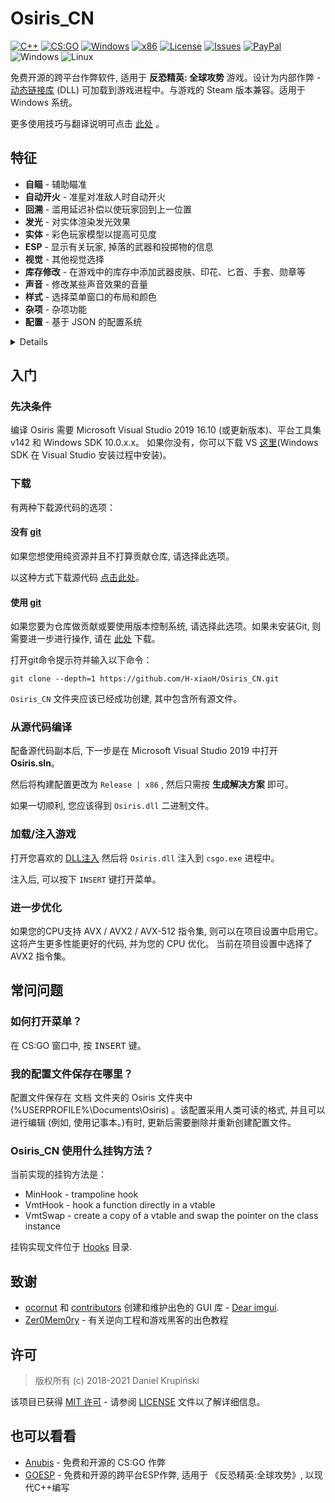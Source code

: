 # Osiris_CN
[![C++](https://img.shields.io/badge/language-C%2B%2B-%23f34b7d.svg?style=plastic)](https://zh.wikipedia.org/wiki/C++) 
[![CS:GO](https://img.shields.io/badge/game-CS%3AGO-yellow.svg?style=plastic)](https://store.steampowered.com/app/730/CounterStrike_Global_Offensive/) 
[![Windows](https://img.shields.io/badge/platform-Windows-0078d7.svg?style=plastic)](https://zh.wikipedia.org/wiki/Microsoft_Windows) 
[![x86](https://img.shields.io/badge/arch-x86-red.svg?style=plastic)](https://zh.wikipedia.org/wiki/X86) 
[![License](https://img.shields.io/github/license/H-xiaoH/Osiris_CN.svg?style=plastic)](LICENSE)
[![Issues](https://img.shields.io/github/issues/H-xiaoH/Osiris_CN.svg?style=plastic)](https://github.com/H-xiaoH/Osiris_CN/issues)
[![PayPal](https://img.shields.io/badge/donate-PayPal-104098.svg?style=plastic&logo=PayPal)](https://paypal.me/DanielK19)
<br>![Windows](https://github.com/danielkrupinski/Osiris/workflows/Windows/badge.svg?branch=master&event=push)
![Linux](https://github.com/danielkrupinski/Osiris/workflows/Linux/badge.svg?branch=master&event=push)

免费开源的跨平台作弊软件, 适用于 **反恐精英: 全球攻势** 游戏。设计为内部作弊 - [动态链接库](https://zh.wikipedia.org/wiki/%E5%8A%A8%E6%80%81%E9%93%BE%E6%8E%A5%E5%BA%93) (DLL) 可加载到游戏进程中。与游戏的 Steam 版本兼容。适用于 Windows 系统。 

更多使用技巧与翻译说明可点击 [此处](https://blog.hxiaoh.cn/osiris-cn/) 。

## 特征
*   **自瞄** - 辅助瞄准
*   **自动开火** - 准星对准敌人时自动开火
*   **回溯** - 滥用延迟补偿以使玩家回到上一位置
*   **发光** - 对实体渲染发光效果
*   **实体** - 彩色玩家模型以提高可见度
*   **ESP** - 显示有关玩家, 掉落的武器和投掷物的信息
*   **视觉** - 其他视觉选择
*   **库存修改** - 在游戏中的库存中添加武器皮肤、印花、匕首、手套、勋章等
*   **声音** - 修改某些声音效果的音量
*   **样式** - 选择菜单窗口的布局和颜色
*   **杂项** - 杂项功能
*   **配置** - 基于 JSON 的配置系统

<details>

*  **自动瞄准** - 瞄准辅助
    * **启用** - 打开/关闭主开关
    * **按键绑定 \[ 按键 \]** - 自动瞄准仅在按住所选键时有效
    * **瞄准锁定** - 将您的准星对准目标 (受"平滑"影响) 。
    * **静默** - 在屏幕上看不到自瞄 (仅限客户端) 
    * **无视队友** - 将队友视为敌人
    * **仅可见时** - 仅针对可见玩家
    * **仅开镜时** - 自动瞄准仅在使用瞄准镜时才起作用 (仅适用于狙击步枪) 
    * **忽略闪光** - 忽略闪光弹, 即在玩家被致盲时也瞄准
    * **忽略烟雾** - 忽略烟雾, 即当目标处于烟雾中时瞄准
    * **自动开火** - 瞄准目标后自动开火
    * **自动开镜** - 射击前自动开镜
    * **部位** - 自动瞄准瞄准的部位
    * **范围** - 自动瞄准在 \[*0*-*255*\] 的准星范围内
    * **平滑** - 平滑的自动瞄准运动, 看起来更像人类
    * **最大瞄准误差** - 允许自动瞄准运行的最大武器误差, 例如降低此值。跳跃或奔跑时禁用自瞄

* **自动开火** - 当准星对准敌人时自动射击
    * **启用** - 打开/关闭主开关
    * **按键绑定 \[ 按键 \]** - 仅在按住选定键的情况下, 自动开火才起作用
    * **无视队友** - 将队友视为敌人
    * **仅开镜时** - 自动开火仅在使用开镜时有效 (仅适用于狙击步枪) 
    * **忽略闪光** - 忽略闪光弹, 即在玩家被致盲时也开火
    * **忽略烟雾** - 忽略烟雾, 即当目标处于烟雾中时开火
    * **射击组** - 自动开火的身体部位
    * **射击延迟** - 延迟时间, 单位为毫秒 (毫秒) 
    * **最小伤害** - 最小的开火伤害。

* **回溯** - 滥用延迟补偿, 以使玩家回到上一位置
    * **启用** - 打开/关闭主开关
    * **忽略烟雾** - 忽略烟雾, 即当目标处于烟雾中时回溯
    * **时间限制** - 限制回溯窗口 \[*1*-*200*ms\]

* **发光** - 对实体渲染发光效果

    *队友, 敌人, 正在安防 (玩家安防炸弹) , 正在拆除 (玩家拆除炸弹) , 玩家, 武器 (掉落的武器) , C4, 已安放的C4, 鸡, 拆弹器, 投掷物, 人质, 布娃娃* **/** *全部, 可见, 不可见*

    * **启用** - 打开/关闭主开关
    * **基于健康** - 颜色基于玩家的生命值
    * **颜色** - RGB格式的发光颜色
    * **样式** - 发光样式 { `默认`, `边缘3D`, `边缘`, `边缘脉冲`}

* **实体** - 上色玩家可提高可见度

    *队友, 敌人, 正在安防 (玩家安放炸弹) , 正在拆除 (玩家拆除炸弹) , 玩家, 武器 (掉落的武器) , 手 (查看模型手) , 回溯 (需要启用回溯) , 袖子 (查看模型) * **/** *全部, 可见, 不可见*
    * **启用** - 打开/关闭主开关
    * **基于健康** - 颜色基于玩家的生命值
    * **闪烁** - 经常更改透明度
    * **材料** - 适用于模型的材料{`普通`, `扁平`, `变换`, `白金`, `玻璃`, `铬合金`, `水晶`, `银色`, `金色`, `塑料`, `发光`}
    * **线框** - 渲染三角形网格而不是实体材料
    * **覆盖** - 在原始材质的顶部绘制斜边材质, 而不是覆盖它
    * **忽略Z值** - 通过墙壁拉制材料

* **ESP** - 显示有关玩家和游戏世界的其他信息
    1. *队友, 敌人*
        * *全部, 可见, 不可见*

    2. *武器*

    3. *投掷物*
        * *闪光弹, HE手榴弹, 遥控炸弹, 爆破地雷, 诱饵手榴弹, 燃烧瓶, TA手榴弹, 烟雾弹, 雪球*

    4. *危险区域*
        * *自动哨兵, 无人机, 现金, 现金行李袋, 手枪箱, 轻型箱, 重型箱, 爆炸物箱, 工具箱, 全套装甲, 装甲, 头盔, 降落伞, 公文包, 平板电脑升级, ExoJump, 弹药箱, 雷达干扰器*

    * **启用** - 打开/关闭主开关
    * **字体** - ESP文字字体
    * **捕捉线** - 向玩家绘制捕捉线
    * **眼睛痕迹** - 绘制玩家的眼睛踪迹 (显示玩家的外观) 
    * **方框** - 在玩家模型上绘制2D方框
    * **名称** - 显示玩家名称
    * **血量** - 显示玩家血量
    * **血量条** - 绘制矩形以指示玩家血量
    * **盔甲** - 绘制玩家盔甲
    * **盔甲条** - 绘制指示玩家盔甲的矩形
    * **金钱** - 显示玩家的钱
    * **头点** - 在玩家的头上画点
    * **武器** - 显示装备的武器

* **视觉效果** - 其他视觉效果选项
    * **禁用后处理** - 禁用后处理效果以增加FPS
    * **布娃娃反重力** - 掉落的玩家布娃娃尸体的反重力加速度 (在死亡回放中) 
    * **禁用雾** - 从地图上去除雾气以获得更好的可见性
    * **禁用3D天空** - 从地图上删除3D天空-增加FPS
    * **禁用视觉后座力** - 消除视觉后座力效果
    * **去除手臂** - 从第一人称视角移除手臂/手的模型
    * **去除袖套** - 从第一人称视角移除袖套模型
    * **去除武器** - 从第一人称视角删除武器模型
    * **去除烟雾** - 消除烟雾弹的效果
    * **去除模糊** - 消除模糊
    * **去除开镜覆盖** - 范围界定时删除黑色覆盖
    * **去除草** - 在危险区域模式下从地图上移除草 (`dz_blacksite`和`dz_sirocco`地图) 
    * **禁用阴影** - 禁用动态阴影
    * **线框烟雾** - 渲染烟雾线条而不是粒子效果
    * **缩放 \[ 按键 \]** - 启用不可缩放武器的缩放
    * **第三人称** - 第三人称视角
    * **第三人称距离** - 第三人称视角中的相机距离
    * **视图模型FOV** - 更改视图模型FOV \[*-60*-*0*-*60*\] (0-实际视图模型, 负值-减少的视图模型, 正值-增加的视图模型) 
    * **FOV** - 更改视图FOV \[*-60*-*0*-*60*\] (0-实际视图fov, 负值-减少, 正值-增加) 
    * **Z距离** - 较远的渲染范围, 在禁用大型地图上的雾 (例如`dz_sirocco`) 以渲染远处的建筑物后很有用
    * **减少闪光** - 减少闪光弹手榴弹效果 \[*0*-*100*％\] (0 - 完全闪光, 100 - 无闪光) 
    * **亮度** - 控制游戏亮度 \[*0.0*-*1.0*\]
    * **天空** - 更改天空 (框) 
    * **世界颜色** - 设置世界材质的环境光颜色
    * **沙鹰旋转器** - 使用沙漠之鹰时播放"旋转"检查动画
    * **屏幕效果** - 屏幕空间效果 - *旧电视, 被干扰的旧电视, 水下, 重甲, 危险区*
    * **命中效果** - 对敌人命中显示屏幕效果
    * **命中标记** - 显示敌人被击中时的交叉显示

*   **库存修改** - 在游戏中的库存中添加武器皮肤、印花、匕首、手套、勋章等

* **声音** - 修改某些声音效果的音量
    * **鸡的音量** - 鸡的声音的音量

    *玩家, 队友, 敌人*
    * **主音量** - 播放器发出的声音的总音量
    * **爆头音量** - 爆头声音的音量 (当玩家被爆头时) 
    * **武器音量** - 玩家武器射击音量
    * **脚步音量** - 玩家脚步声的音量

* **其他** - 其他功能
    * **菜单键 \[ 按键 \]** - 菜单切换键

    * **菜单样式** - 菜单样式切换 (*经典* **/** *悬浮窗*) 

    * **菜单颜色** - 菜单颜色主题 (*暗黑 **/** 明亮 **/** 经典*) 

    * **反挂机踢出** - 避免服务器因不活动而自动踢出

    * **自动扫射** - 鼠标移动后在空中自动扫射

    * **自动连跳** - 按住跳跃按钮时自动模拟空格键的按下/释放；增加运动速度

    * **自定义组名** - 设置自定义组名标签

    * **滚动组名** - 滚动组名标签

    * **快速下蹲** - 消除蹲伏延迟

    * **狙击十字准星** - 使用狙击步枪时绘制十字准星

    * **后座十字准星** - 后座力准星

    * **自动手枪** - 像自动步枪一样的射击手枪

    * **自动换弹** - 如果武器有空夹, 则自动重新换弹

    * **自动接受** - 自动接受竞技比赛

    * **雷达透视** - 在雷达上显示敌人的位置

    * **显示段位** - 在竞技模式的记分牌中显示玩家段位

    * **显示金钱** - 在记分牌中显示敌人的金钱

    * **观众名单** - 显示观战玩家的昵称

    * **水印** - 在屏幕左上角显示作弊名称, 在屏幕右上角显示 FPS 和 Ping

    * **屏幕外敌人** - 在屏幕上绘制圆圈, 表明我们身后有敌人

    * **修复动画LOD** - 修复针对玩家背后的玩家的自动瞄准错误

    * **修复骨骼矩阵** - 纠正客户端骨骼矩阵, 使其更接近服务器

    * **禁用模型遮挡** - 即使玩家模型位于厚壁后面, 也要绘制它们

    * **击杀消息** - 杀死敌人后发送印消息到聊天

    * **抢占名称** - 模仿其他玩家的名字

    * **自定义名称** - 设置自定义名称

    * **快速安放** - 按住 <kbd>鼠标左键</kbd> or <kbd>E</kbd> 键时, 快速在炸弹边界上安放

    * **快速急停** - 比平常更快地停止玩家

    * **快速换弹** - 在装弹期间执行快速武器切换, 以加快装弹速度

    * **准备左轮手枪 \[ 按键 \]** - 保持左轮手枪的扳动, 可以绑定按键上

    * **修正平板电脑信号** - 允许在地下使用平板电脑 (危险区域) 

    * **击中声音** - 伤害敌人时发出声音

    * **阻塞的数据包** - 阻塞的数据包序列的长度

    * **最大角度增量** - 每个刻度的最大视角变化

    * **纵横比** - 允许您更改纵横比

    * **购买清单** - 显示敌人购买的装备。

    * **举报机器人** - 自动举报服务器上的玩家作弊或其他侮辱性行为
        * **启用** - 打开/关闭主开关
        * **目标** - 举报目标 *敌人/队友/全部*
        * **延迟** - 举报之间的延迟, 以秒为单位
        * **自瞄作弊** - 举报自瞄作弊
        * **视觉作弊** - 举报穿墙作弊
        * **其他作弊** - 举报其他作弊
        * **恶意个人资料或言语骚扰** - 举报恶意个人资料或言语骚扰
        * **骚扰** - 举报骚扰

    * **卸载** - 卸载作弊

* **配置** - 基于JSON的配置系统
    * **创建配置** - 创建新的配置文件
    * **重置配置** - 恢复默认配置设置 (不选择已保存的配置) 
    * **加载选定** - 加载选定的配置文件
    * **保存选定** - 保存选定的配置文件
    * **删除选定** - 删除选定的配置文件
    * **重新加载配置** - 重新加载配置列表
</details>

## 入门

### 先决条件

编译 Osiris 需要 Microsoft Visual Studio 2019 16.10 (或更新版本)、平台工具集 v142 和 Windows SDK 10.0.x.x。 如果你没有，你可以下载 VS [这里](https://visualstudio.microsoft.com/)(Windows SDK 在 Visual Studio 安装过程中安装)。

### 下载

有两种下载源代码的选项：

#### 没有 [git](https://git-scm.com)

如果您想使用纯资源并且不打算贡献仓库, 请选择此选项。

以这种方式下载源代码 [点击此处](https://github.com/H-xiaoH/Osiris_CN/archive/refs/heads/master.zip)。

#### 使用 [git](https://git-scm.com)

如果您要为仓库做贡献或要使用版本控制系统, 请选择此选项。如果未安装Git, 则需要进一步进行操作, 请在 [此处](https://git-scm.com) 下载。

打开git命令提示符并输入以下命令：

    git clone --depth=1 https://github.com/H-xiaoH/Osiris_CN.git

`Osiris_CN` 文件夹应该已经成功创建, 其中包含所有源文件。 

### 从源代码编译

配备源代码副本后, 下一步是在 Microsoft Visual Studio 2019 中打开 **Osiris.sln**。

然后将构建配置更改为 `Release | x86` , 然后只需按 **生成解决方案** 即可。

如果一切顺利, 您应该得到 `Osiris.dll` 二进制文件。 

### 加载/注入游戏

打开您喜欢的 [DLL注入](https://zh.wikipedia.org/wiki/DLL%E6%B3%A8%E5%85%A5) 然后将 `Osiris.dll` 注入到 `csgo.exe` 进程中。

注入后, 可以按下 `INSERT` 键打开菜单。 

### 进一步优化
如果您的CPU支持 AVX / AVX2 / AVX-512 指令集, 则可以在项目设置中启用它。 这将产生更多性能更好的代码, 并为您的 CPU 优化。 当前在项目设置中选择了 AVX2 指令集。

## 常问问题

### 如何打开菜单？
在 CS:GO 窗口中, 按 <kbd>INSERT</kbd> 键。

### 我的配置文件保存在哪里？
配置文件保存在 文档 文件夹的 Osiris 文件夹中 (%USERPROFILE%\Documents\Osiris) 。该配置采用人类可读的格式, 并且可以进行编辑 (例如, 使用记事本。)有时, 更新后需要删除并重新创建配置文件。

### Osiris_CN 使用什么挂钩方法？
当前实现的挂钩方法是：
*   MinHook - trampoline hook
*   VmtHook - hook a function directly in a vtable
*   VmtSwap - create a copy of a vtable and swap the pointer on the class instance

挂钩实现文件位于 [Hooks](https://github.com/H-xiaoH/Osiris_CN/tree/master/Osiris/Hooks) 目录.

## 致谢

*   [ocornut](https://github.com/ocornut) 和 [contributors](https://github.com/ocornut/imgui/graphs/contributors) 创建和维护出色的 GUI 库 - [Dear imgui](https://github.com/ocornut/imgui).
*   [Zer0Mem0ry](https://github.com/Zer0Mem0ry) - 有关逆向工程和游戏黑客的出色教程

## 许可

> 版权所有 (c) 2018-2021 Daniel Krupiński

该项目已获得 [MIT 许可](https://opensource.org/licenses/mit-license.php) - 请参阅 [LICENSE](https://github.com/danielkrupinski/Osiris/blob/master/LICENSE) 文件以了解详细信息。 

## 也可以看看
*   [Anubis](https://github.com/danielkrupinski/Anubis) - 免费和开源的 CS:GO 作弊
*   [GOESP](https://github.com/danielkrupinski/GOESP) - 免费和开源的跨平台ESP作弊, 适用于 《反恐精英:全球攻势》, 以现代C++编写
